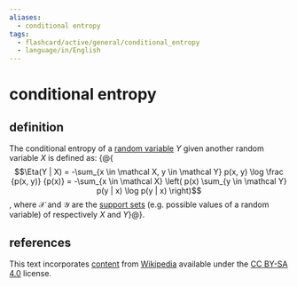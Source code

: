 ```yaml
---
aliases:
  - conditional entropy
tags:
  - flashcard/active/general/conditional_entropy
  - language/in/English
---
```


# conditional entropy

## definition

The conditional entropy of a [random variable](random%20variable.md) $Y$ given another random variable $X$ is defined as: {@{$$\Eta(Y | X) = -\sum_{x \in \mathcal X, y \in \mathcal Y} p(x, y) \log \frac {p(x, y)} {p(x)} = -\sum_{x \in \mathcal X} \left( p(x) \sum_{y \in \mathcal Y} p(y | x) \log p(y | x) \right)$$, where $\mathcal X$ and $\mathcal Y$ are the [support sets](support%20(mathematics).md) (e.g. possible values of a random variable) of respectively $X$ and $Y$}@}.

## references

This text incorporates [content](https://en.wikipedia.org/wiki/conditional_entropy) from [Wikipedia](Wikipedia.md) available under the [CC BY-SA 4.0](https://creativecommons.org/licenses/by-sa/4.0/) license.
